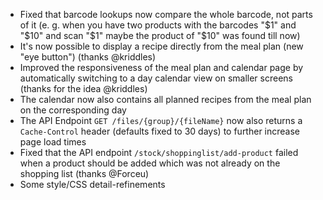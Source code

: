 - Fixed that barcode lookups now compare the whole barcode, not parts of it (e. g. when you have two products with the barcodes "$1" and "$10" and scan "$1" maybe the product of "$10" was found till now)
- It's now possible to display a recipe directly from the meal plan (new "eye button") (thanks @kriddles)
- Improved the responsiveness of the meal plan and calendar page by automatically switching to a day calendar view on smaller screens (thanks for the idea @kriddles)
- The calendar now also contains all planned recipes from the meal plan on the corresponding day
- The API Endpoint `GET /files/{group}/{fileName}` now also returns a `Cache-Control` header (defaults fixed to 30 days) to further increase page load times
- Fixed that the API endpoint `/stock/shoppinglist/add-product` failed when a product should be added which was not already on the shopping list (thanks @Forceu)
- Some style/CSS detail-refinements
